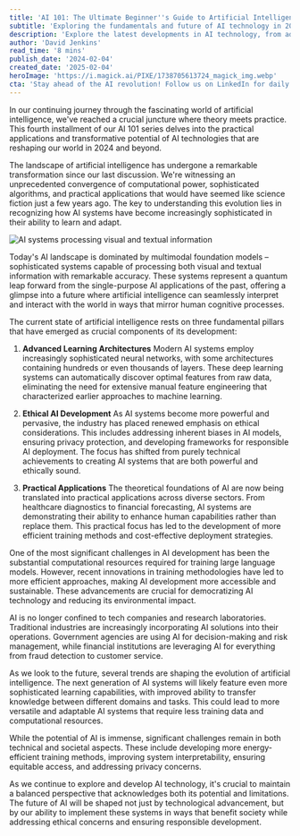 ```yaml
---
title: 'AI 101: The Ultimate Beginner''s Guide to Artificial Intelligence — Part 4'
subtitle: 'Exploring the fundamentals and future of AI technology in 2024'
description: 'Explore the latest developments in AI technology, from advanced learning architectures to ethical considerations and practical applications. This comprehensive guide examines how artificial intelligence is transforming industries and shaping our future, while addressing key challenges and opportunities in the field.'
author: 'David Jenkins'
read_time: '8 mins'
publish_date: '2024-02-04'
created_date: '2025-02-04'
heroImage: 'https://i.magick.ai/PIXE/1738705613724_magick_img.webp'
cta: 'Stay ahead of the AI revolution! Follow us on LinkedIn for daily updates on artificial intelligence, machine learning, and emerging technologies that are reshaping our world.'
---
```


In our continuing journey through the fascinating world of artificial intelligence, we've reached a crucial juncture where theory meets practice. This fourth installment of our AI 101 series delves into the practical applications and transformative potential of AI technologies that are reshaping our world in 2024 and beyond.

The landscape of artificial intelligence has undergone a remarkable transformation since our last discussion. We're witnessing an unprecedented convergence of computational power, sophisticated algorithms, and practical applications that would have seemed like science fiction just a few years ago. The key to understanding this evolution lies in recognizing how AI systems have become increasingly sophisticated in their ability to learn and adapt.

![AI systems processing visual and textual information](https://i.magick.ai/PIXE/1738705613728_magick_img.webp)

Today's AI landscape is dominated by multimodal foundation models – sophisticated systems capable of processing both visual and textual information with remarkable accuracy. These systems represent a quantum leap forward from the single-purpose AI applications of the past, offering a glimpse into a future where artificial intelligence can seamlessly interpret and interact with the world in ways that mirror human cognitive processes.

The current state of artificial intelligence rests on three fundamental pillars that have emerged as crucial components of its development:

1. **Advanced Learning Architectures**
   Modern AI systems employ increasingly sophisticated neural networks, with some architectures containing hundreds or even thousands of layers. These deep learning systems can automatically discover optimal features from raw data, eliminating the need for extensive manual feature engineering that characterized earlier approaches to machine learning.

2. **Ethical AI Development**
   As AI systems become more powerful and pervasive, the industry has placed renewed emphasis on ethical considerations. This includes addressing inherent biases in AI models, ensuring privacy protection, and developing frameworks for responsible AI deployment. The focus has shifted from purely technical achievements to creating AI systems that are both powerful and ethically sound.

3. **Practical Applications**
   The theoretical foundations of AI are now being translated into practical applications across diverse sectors. From healthcare diagnostics to financial forecasting, AI systems are demonstrating their ability to enhance human capabilities rather than replace them. This practical focus has led to the development of more efficient training methods and cost-effective deployment strategies.

One of the most significant challenges in AI development has been the substantial computational resources required for training large language models. However, recent innovations in training methodologies have led to more efficient approaches, making AI development more accessible and sustainable. These advancements are crucial for democratizing AI technology and reducing its environmental impact.

AI is no longer confined to tech companies and research laboratories. Traditional industries are increasingly incorporating AI solutions into their operations. Government agencies are using AI for decision-making and risk management, while financial institutions are leveraging AI for everything from fraud detection to customer service.

As we look to the future, several trends are shaping the evolution of artificial intelligence. The next generation of AI systems will likely feature even more sophisticated learning capabilities, with improved ability to transfer knowledge between different domains and tasks. This could lead to more versatile and adaptable AI systems that require less training data and computational resources.

While the potential of AI is immense, significant challenges remain in both technical and societal aspects. These include developing more energy-efficient training methods, improving system interpretability, ensuring equitable access, and addressing privacy concerns.

As we continue to explore and develop AI technology, it's crucial to maintain a balanced perspective that acknowledges both its potential and limitations. The future of AI will be shaped not just by technological advancement, but by our ability to implement these systems in ways that benefit society while addressing ethical concerns and ensuring responsible development.
